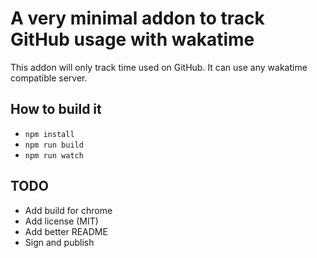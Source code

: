 # A very minimal addon to track GitHub usage with wakatime

This addon will only track time used on GitHub. It can use any wakatime compatible server.

## How to build it

- `npm install`
- `npm run build`
- `npm run watch`

## TODO

- Add build for chrome
- Add license (MIT)
- Add better README
- Sign and publish
